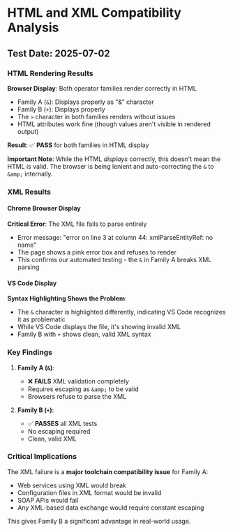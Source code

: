 # HTML and XML Compatibility Analysis

## Test Date: 2025-07-02

### HTML Rendering Results

**Browser Display**: Both operator families render correctly in HTML
- Family A (`&`): Displays properly as "&" character
- Family B (`+`): Displays properly  
- The `>` character in both families renders without issues
- HTML attributes work fine (though values aren't visible in rendered output)

**Result**: ✅ **PASS** for both families in HTML display

**Important Note**: While the HTML *displays* correctly, this doesn't mean the HTML is valid. The browser is being lenient and auto-correcting the `&` to `&amp;` internally.

### XML Results

#### Chrome Browser Display
**Critical Error**: The XML file fails to parse entirely
- Error message: "error on line 3 at column 44: xmlParseEntityRef: no name"
- The page shows a pink error box and refuses to render
- This confirms our automated testing - the `&` in Family A breaks XML parsing

#### VS Code Display
**Syntax Highlighting Shows the Problem**:
- The `&` character is highlighted differently, indicating VS Code recognizes it as problematic
- While VS Code displays the file, it's showing invalid XML
- Family B with `+` shows clean, valid XML syntax

### Key Findings

1. **Family A (`&`)**: 
   - ❌ **FAILS** XML validation completely
   - Requires escaping as `&amp;` to be valid
   - Browsers refuse to parse the XML

2. **Family B (`+`)**: 
   - ✅ **PASSES** all XML tests
   - No escaping required
   - Clean, valid XML

### Critical Implications

The XML failure is a **major toolchain compatibility issue** for Family A:
- Web services using XML would break
- Configuration files in XML format would be invalid
- SOAP APIs would fail
- Any XML-based data exchange would require constant escaping

This gives Family B a significant advantage in real-world usage.